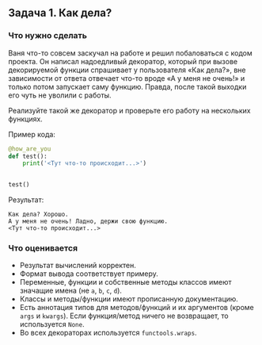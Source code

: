 ## Задача 1. Как дела?
### Что нужно сделать
Ваня что-то совсем заскучал на работе и решил побаловаться с кодом проекта. Он написал надоедливый декоратор, который при вызове декорируемой функции спрашивает у пользователя «Как дела?», вне зависимости от ответа отвечает что-то вроде «А у меня не очень!» и только потом запускает саму функцию. Правда, после такой выходки его чуть не уволили с работы.

Реализуйте такой же декоратор и проверьте его работу на нескольких функциях.

Пример кода:
```python
@how_are_you
def test():
    print('<Тут что-то происходит...>')


test()
```

Результат:
```
Как дела? Хорошо.
А у меня не очень! Ладно, держи свою функцию.
<Тут что-то происходит...>
```

### Что оценивается
- Результат вычислений корректен.
- Формат вывода соответствует примеру.
- Переменные, функции и собственные методы классов имеют значащие имена (не `a`, `b`, `c`, `d`).
- Классы и методы/функции имеют прописанную документацию.
- Есть аннотация типов для методов/функций и их аргументов (кроме `args` и `kwargs`). Если функция/метод ничего не возвращает, то используется `None`.
- Во всех декораторах используется `functools.wraps`.
